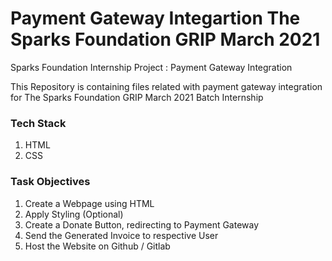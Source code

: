 # Payment Gateway Integartion The Sparks Foundation GRIP March 2021
Sparks Foundation Internship Project : Payment Gateway Integration

This Repository is containing files related with payment gateway integration for The Sparks Foundation GRIP March 2021 Batch Internship


### Tech Stack 
1. HTML
2. CSS


### Task Objectives 
1. Create a Webpage using HTML
2. Apply Styling (Optional)
3. Create a Donate Button, redirecting to Payment Gateway
4. Send the Generated Invoice to respective User
5. Host the Website on Github / Gitlab
